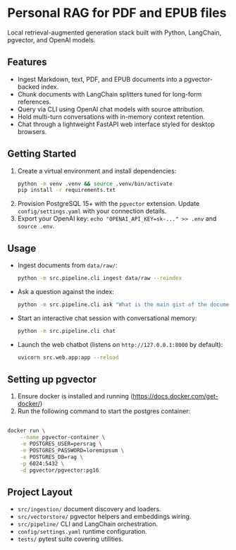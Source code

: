 # Personal RAG for PDF and EPUB files

Local retrieval-augmented generation stack built with Python, LangChain, pgvector, and OpenAI models.

## Features

- Ingest Markdown, text, PDF, and EPUB documents into a pgvector-backed index.
- Chunk documents with LangChain splitters tuned for long-form references.
- Query via CLI using OpenAI chat models with source attribution.
- Hold multi-turn conversations with in-memory context retention.
- Chat through a lightweight FastAPI web interface styled for desktop browsers.

## Getting Started

1. Create a virtual environment and install dependencies:
   ```bash
   python -m venv .venv && source .venv/bin/activate
   pip install -r requirements.txt
   ```
2. Provision PostgreSQL 15+ with the `pgvector` extension. Update `config/settings.yaml` with your connection details.
3. Export your OpenAI key: `echo "OPENAI_API_KEY=sk-..." >> .env` and `source .env`.

## Usage

- Ingest documents from `data/raw/`:
  ```bash
  python -m src.pipeline.cli ingest data/raw --reindex
  ```
- Ask a question against the index:
  ```bash
  python -m src.pipeline.cli ask "What is the main gist of the documents?"
  ```
- Start an interactive chat session with conversational memory:
  ```bash
  python -m src.pipeline.cli chat
  ```
- Launch the web chatbot (listens on `http://127.0.0.1:8000` by default):
  ```bash
  uvicorn src.web.app:app --reload
  ```

## Setting up pgvector

1. Ensure docker is installed and running (https://docs.docker.com/get-docker/)
2. Run the following command to start the postgres container:

```bash
   
docker run \
    --name pgvector-container \
    -e POSTGRES_USER=persrag \
    -e POSTGRES_PASSWORD=loremipsum \
    -e POSTGRES_DB=rag \
    -p 6024:5432 \
    -d pgvector/pgvector:pg16
```

## Project Layout

- `src/ingestion/` document discovery and loaders.
- `src/vectorstore/` pgvector helpers and embeddings wiring.
- `src/pipeline/` CLI and LangChain orchestration.
- `config/settings.yaml` runtime configuration.
- `tests/` pytest suite covering utilities.
